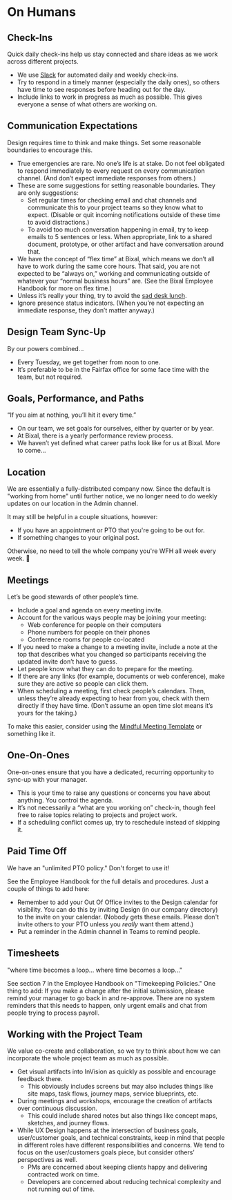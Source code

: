 # On Humans

## Check-Ins

Quick daily check-ins help us stay connected and share ideas as we work across different projects.

- We use [Slack](http://bixaluxdesign.slack.com) for automated daily and weekly check-ins.
- Try to respond in a timely manner (especially the daily ones), so others have time to see responses before heading out for the day.
- Include links to work in progress as much as possible. This gives everyone a sense of what others are working on.

## Communication Expectations

Design requires time to think and make things. Set some reasonable boundaries to encourage this.

- True emergencies are rare. No one’s life is at stake. Do not feel obligated to respond immediately to every request on every communication channel. (And don’t expect immediate responses from others.)
- These are some suggestions for setting reasonable boundaries. They are only suggestions:
    - Set regular times for checking email and chat channels and communicate this to your project teams so they know what to expect. (Disable or quit incoming notifications outside of these time to avoid distractions.)
    - To avoid too much conversation happening in email, try to keep emails to 5 sentences or less. When appropriate, link to a shared document, prototype, or other artifact and have conversation around that.
- We have the concept of “flex time” at Bixal, which means we don’t all have to work during the same core hours. That said, you are not expected to be “always on,” working and communicating outside of whatever your “normal business hours” are. (See the Bixal Employee Handbook for more on flex time.)
- Unless it’s really your thing, try to avoid the [sad desk lunch](https://saddesklunch.com/what).
- Ignore presence status indicators. (When you’re not expecting an immediate response, they don’t matter anyway.)

## Design Team Sync-Up

By our powers combined…

- Every Tuesday, we get together from noon to one.
- It’s preferable to be in the Fairfax office for some face time with the team, but not required.

## Goals, Performance, and Paths

“If you aim at nothing, you’ll hit it every time.”

- On our team, we set goals for ourselves, either by quarter or by year.
- At Bixal, there is a yearly performance review process.
- We haven’t yet defined what career paths look like for us at Bixal. More to come…

## Location

We are essentially a fully-distributed company now. Since the default is "working from home" until further notice, we no longer need to do weekly updates on our location in the Admin channel.

It may still be helpful in a couple situations, however:
- If you have an appointment or PTO that you're going to be out for.
- If something changes to your original post.

Otherwise, no need to tell the whole company you're WFH all week every week. 😬

## Meetings

Let’s be good stewards of other people’s time.

- Include a goal and agenda on every meeting invite.
- Account for the various ways people may be joining your meeting:
    - Web conference for people on their computers
    - Phone numbers for people on their phones
    - Conference rooms for people co-located
- If you need to make a change to a meeting invite, include a note at the top that describes what you changed so participants receiving the updated invite don’t have to guess.
- Let people know what they can do to prepare for the meeting.
- If there are any links (for example, documents or web conference), make sure they are active so people can click them.
- When scheduling a meeting, first check people’s calendars. Then, unless they’re already expecting to hear from you, check with them directly if they have time. (Don’t assume an open time slot means it’s yours for the taking.)

To make this easier, consider using the [Mindful Meeting Template](https://pglevy.github.io/mindful-meeting-invitation/site/index.html) or something like it.

## One-On-Ones

One-on-ones ensure that you have a dedicated, recurring opportunity to sync-up with your manager.

- This is your time to raise any questions or concerns you have about anything. You control the agenda.
- It’s not necessarily a “what are you working on” check-in, though feel free to raise topics relating to projects and project work.
- If a scheduling conflict comes up, try to reschedule instead of skipping it.

## Paid Time Off

We have an "unlimited PTO policy." Don't forget to use it!

See the Employee Handbook for the full details and procedures. Just a couple of things to add here:
- Remember to add your Out Of Office invites to the Design calendar for visibility. You can do this by inviting Design (in our company directory) to the invite on your calendar. (Nobody gets these emails. Please don't invite others to your PTO unless you _really_ want them attend.)
- Put a reminder in the Admin channel in Teams to remind people.

## Timesheets

"where time becomes a loop… where time becomes a loop…"

See section 7 in the Employee Handbook on "Timekeeping Policies." One thing to add: If you make a change after the initial submission, please remind your manager to go back in and re-approve. There are no system reminders that this needs to happen, only urgent emails and chat from people trying to process payroll.

## Working with the Project Team

We value co-create and collaboration, so we try to think about how we can incorporate the whole project team as much as possible.

- Get visual artifacts into InVision as quickly as possible and encourage feedback there.
    - This obviously includes screens but may also includes things like site maps, task flows, journey maps, service blueprints, etc.
- During meetings and workshops, encourage the creation of artifacts over continuous discussion.
    - This could include shared notes but also things like concept maps, sketches, and journey flows.
- While UX Design happens at the intersection of business goals, user/customer goals, and technical constraints, keep in mind that people in different roles have different responsibilities and concerns. We tend to focus on the user/customers goals piece, but consider others’ perspectives as well.
    - PMs are concerned about keeping clients happy and delivering contracted work on time.
    - Developers are concerned about reducing technical complexity and not running out of time.

